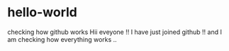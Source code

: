 # hello-world
checking how github works
Hii eveyone !!
I have just joined github !!
and I am checking how everything works ..
